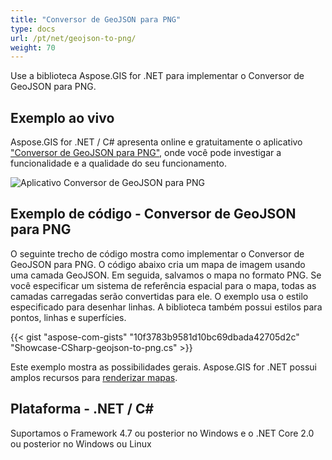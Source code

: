 ```yaml
---
title: "Conversor de GeoJSON para PNG"
type: docs
url: /pt/net/geojson-to-png/
weight: 70
---
```


Use a biblioteca Aspose.GIS for .NET para implementar o Conversor de GeoJSON para PNG.

## **Exemplo ao vivo**

Aspose.GIS for .NET / C# apresenta online e gratuitamente o aplicativo ["Conversor de GeoJSON para PNG"](https://products.aspose.app/gis/viewer/geojson-to-png), onde você pode investigar a funcionalidade e a qualidade do seu funcionamento.

![Aplicativo Conversor de GeoJSON para PNG](viewer.png)

## **Exemplo de código - Conversor de GeoJSON para PNG**

O seguinte trecho de código mostra como implementar o Conversor de GeoJSON para PNG. O código abaixo cria um mapa de imagem usando uma camada GeoJSON. Em seguida, salvamos o mapa no formato PNG. Se você especificar um sistema de referência espacial para o mapa, todas as camadas carregadas serão convertidas para ele.
O exemplo usa o estilo especificado para desenhar linhas. A biblioteca também possui estilos para pontos, linhas e superfícies.

{{< gist "aspose-com-gists" "10f3783b9581d10bc69dbada42705d2c" "Showcase-CSharp-geojson-to-png.cs" >}}

Este exemplo mostra as possibilidades gerais. Aspose.GIS for .NET possui amplos recursos para [renderizar mapas](https://docs.aspose.com/gis/net/map-rendering/).

## **Plataforma - .NET / C#**

Suportamos o Framework 4.7 ou posterior no Windows e o .NET Core 2.0 ou posterior no Windows ou Linux
